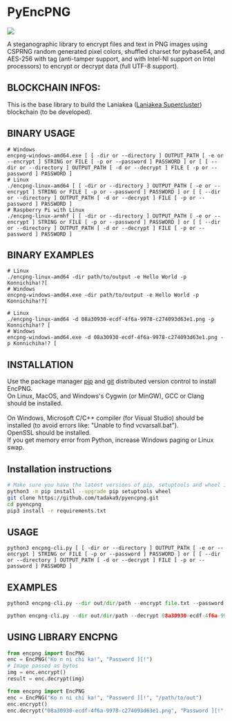 # PyEncPNG

<img src="https://travis-ci.com/tadaka9/pyencpng.svg?branch=master"></a>

A steganographic library to encrypt files and text in PNG images using CSPRNG random generated pixel colors, shuffled charset for pybase64, and AES-256 with tag (anti-tamper support, and with Intel-NI support on Intel processors) to encrypt or decrypt data (full UTF-8 support).

## BLOCKCHAIN INFOS:

This is the base library to build the Laniakea ([Laniakea Supercluster](https://en.wikipedia.org/wiki/Laniakea_Supercluster)) blockchain (to be developed).

## BINARY USAGE
```
# Windows
encpng-windows-amd64.exe [ [ -dir or --directory ] OUTPUT_PATH [ -e or --encrypt ] STRING or FILE [ -p or --password ] PASSWORD ] or [ [ --dir or --directory ] OUTPUT_PATH [ -d or --decrypt ] FILE [ -p or --password ] PASSWORD ]
# Linux
./encpng-linux-amd64 [ [ -dir or --directory ] OUTPUT_PATH [ -e or --encrypt ] STRING or FILE [ -p or --password ] PASSWORD ] or [ [ --dir or --directory ] OUTPUT_PATH [ -d or --decrypt ] FILE [ -p or --password ] PASSWORD ]
# Raspberry Pi with Linux
./encpng-linux-armhf [ [ -dir or --directory ] OUTPUT_PATH [ -e or --encrypt ] STRING or FILE [ -p or --password ] PASSWORD ] or [ [ --dir or --directory ] OUTPUT_PATH [ -d or --decrypt ] FILE [ -p or --password ] PASSWORD ]
```
## BINARY EXAMPLES
```
# Linux
./encpng-linux-amd64 -dir path/to/output -e Hello World -p Konnichiha!?[
# Windows
encpng-windows-amd64.exe -dir path/to/output -e Hello World -p Konnichiha!?[
```
```
# Linux
./encpng-linux-amd64 -d 08a30930-ecdf-4f6a-9978-c274093d63e1.png -p Konnichiha!? [
# Windows
encpng-windows-amd64.exe -d 08a30930-ecdf-4f6a-9978-c274093d63e1.png -p Konnichiha!? [
```

## INSTALLATION

Use the package manager [pip](https://pip.pypa.io/en/stable/) and [git](https://git-scm.com/) distributed version control to install EncPNG.
<br>On Linux, MacOS, and Windows's Cygwin (or MinGW), GCC or Clang should be installed.</br>
<br>On Windows, Microsoft C/C++ compiler (for Visual Studio) should be installed (to avoid errors like: "Unable to find vcvarsall.bat").</br>
OpenSSL should be installed.
<br>If you get memory error from Python, increase Windows paging or Linux swap.<br>
## Installation instructions

```bash
# Make sure you have the latest versions of pip, setuptools and wheel installed
python3 -m pip install --upgrade pip setuptools wheel
git clone https://github.com/tadaka9/pyencpng.git
cd pyencpng
pip3 install -r requirements.txt
```
## USAGE
```
python3 encpng-cli.py [ [ -dir or --directory ] OUTPUT_PATH [ -e or --encrypt ] STRING or FILE [ -p or --password ] PASSWORD ] or [ [ --dir or --directory ] OUTPUT_PATH [ -d or --decrypt ] FILE [ -p or --password ] PASSWORD ]
```
## EXAMPLES
```python
python3 encpng-cli.py --dir out/dir/path --encrypt file.txt --password Password1 23!"£
```
```python
python encpng-cli.py --dir out/dir/path --decrypt 08a30930-ecdf-4f6a-9978-c274093d63e1.png --password Password1 23!"£
```
## USING LIBRARY ENCPNG
```python
from encpng import EncPNG
enc = EncPNG("Ko n ni chi ka!", "Password ][!")
# Image passed as bytes
img = enc.encrypt()
result = enc.decrypt(img)
```
```python
from encpng import EncPNG
enc = EncPNG("Ko n ni chi ka!", "Password ][!", "/path/to/out")
enc.encrypt()
enc.decrypt("08a30930-ecdf-4f6a-9978-c274093d63e1.png", "Password ][!", "/path/to/file")
```
